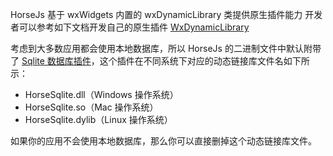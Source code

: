 HorseJs 基于 wxWidgets 内置的 wxDynamicLibrary 类提供原生插件能力
开发者可以参考如下文档开发自己的原生插件
[WxDynamicLibrary](https://wiki.wxwidgets.org/WxDynamicLibrary)

考虑到大多数应用都会使用本地数据库，所以 HorseJs 的二进制文件中默认附带了 [Sqlite 数据库插件](https://gitee.com/horsejs/horse-js-sqlite)，这个插件在不同系统下对应的动态链接库文件名如下所示：

- HorseSqlite.dll（Windows 操作系统）
- HorseSqlite.so（Mac 操作系统）
- HorseSqlite.dylib（Linux 操作系统）

如果你的应用不会使用本地数据库，那么你可以直接删掉这个动态链接库文件。
